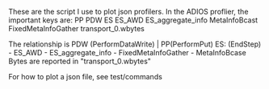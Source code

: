 These are the script I use to plot json profilers.
In the ADIOS proflier, the important keys are:
   PP PDW ES ES_AWD ES_aggregate_info MetaInfoBcast FixedMetaInfoGather transport_0.wbytes

The relationship is
   PDW (PerformDataWrite) | PP(PerformPut)
   ES: (EndStep)
    - ES_AWD
    - ES_aggregate_info
       - FixedMetaInfoGather
       - MetaInfoBcase
   Bytes are reported in "transport_0.wbytes"


For how to plot a json file, see test/commands
